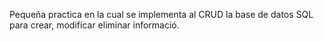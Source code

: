 Pequeña practica en la cual se implementa al CRUD la base de datos SQL para crear, modificar eliminar informació.